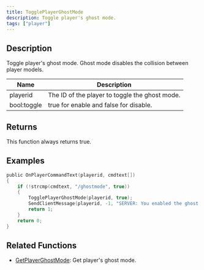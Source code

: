 ```yaml
---
title: TogglePlayerGhostMode
description: Toggle player's ghost mode.
tags: ["player"]
---
```


<VersionWarn version='omp v1.1.0.2612' />

## Description

Toggle player's ghost mode.
Ghost mode disables the collision between player models.

| Name        | Description                                    |
| ----------- | ---------------------------------------------- |
| playerid    | The ID of the player to toggle the ghost mode. |
| bool:toggle | true for enable and false for disable.         |

## Returns

This function always returns true.

## Examples

```c
public OnPlayerCommandText(playerid, cmdtext[])
{
    if (!strcmp(cmdtext, "/ghostmode", true))
    {
        TogglePlayerGhostMode(playerid, true);
        SendClientMessage(playerid, -1, "SERVER: You enabled the ghost mode!");
        return 1;
    }
    return 0;
}
```

## Related Functions

- [GetPlayerGhostMode](GetPlayerGhostMode): Get player's ghost mode.
